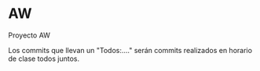 # AW
Proyecto AW

Los commits que llevan un "Todos:...." serán commits realizados en horario de clase todos juntos.
